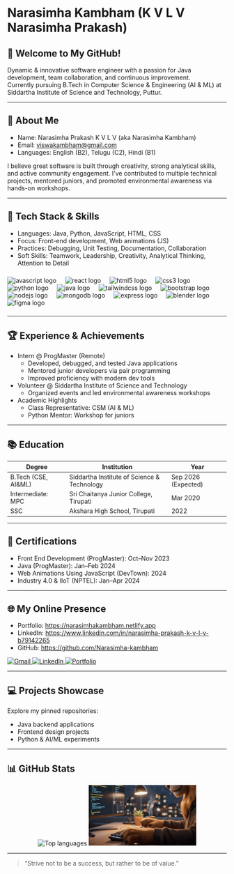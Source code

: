 # Narasimha Kambham (K V L V Narasimha Prakash)

## 👋 Welcome to My GitHub!
Dynamic & innovative software engineer with a passion for Java development, team collaboration, and continuous improvement.  
Currently pursuing B.Tech in Computer Science & Engineering (AI & ML) at Siddartha Institute of Science and Technology, Puttur.

---

## 🌟 About Me
- Name: Narasimha Prakash K V L V (aka Narasimha Kambham)
- Email: viswakambham@gmail.com
- Languages: English (B2), Telugu (C2), Hindi (B1)

I believe great software is built through creativity, strong analytical skills, and active community engagement. I’ve contributed to multiple technical projects, mentored juniors, and promoted environmental awareness via hands-on workshops.

---

## 🔧 Tech Stack & Skills
- Languages: Java, Python, JavaScript, HTML, CSS
- Focus: Front-end development, Web animations (JS)
- Practices: Debugging, Unit Testing, Documentation, Collaboration
- Soft Skills: Teamwork, Leadership, Creativity, Analytical Thinking, Attention to Detail


###

<div align="left">
  <img src="https://cdn.jsdelivr.net/gh/devicons/devicon/icons/javascript/javascript-original.svg" height="30" alt="javascript logo"  />
  <img width="12" />
  <img src="https://cdn.jsdelivr.net/gh/devicons/devicon/icons/react/react-original.svg" height="30" alt="react logo"  />
  <img width="12" />
  <img src="https://cdn.jsdelivr.net/gh/devicons/devicon/icons/html5/html5-original.svg" height="30" alt="html5 logo"  />
  <img width="12" />
  <img src="https://cdn.jsdelivr.net/gh/devicons/devicon/icons/css3/css3-original.svg" height="30" alt="css3 logo"  />
  <img width="12" />
  <img src="https://cdn.jsdelivr.net/gh/devicons/devicon/icons/python/python-original.svg" height="30" alt="python logo"  />
  <img width="12" />
  <img src="https://cdn.jsdelivr.net/gh/devicons/devicon/icons/java/java-original.svg" height="30" alt="java logo"  />
  <img width="12" />
  <img src="https://cdn.jsdelivr.net/gh/devicons/devicon/icons/tailwindcss/tailwindcss-original-wordmark.svg" height="30" alt="tailwindcss logo"  />
  <img width="12" />
  <img src="https://cdn.jsdelivr.net/gh/devicons/devicon/icons/bootstrap/bootstrap-original.svg" height="30" alt="bootstrap logo"  />
  <img width="12" />
  <img src="https://cdn.jsdelivr.net/gh/devicons/devicon/icons/nodejs/nodejs-original.svg" height="30" alt="nodejs logo"  />
  <img width="12" />
  <img src="https://cdn.jsdelivr.net/gh/devicons/devicon/icons/mongodb/mongodb-original.svg" height="30" alt="mongodb logo"  />
  <img width="12" />
  <img src="https://cdn.jsdelivr.net/gh/devicons/devicon/icons/express/express-original.svg" height="30" alt="express logo"  />
  <img width="12" />
  <img src="https://cdn.jsdelivr.net/gh/devicons/devicon/icons/blender/blender-original.svg" height="30" alt="blender logo"  />
  <img width="12" />
  <img src="https://cdn.jsdelivr.net/gh/devicons/devicon/icons/figma/figma-original.svg" height="30" alt="figma logo"  />
</div>

###

---

## 🏆 Experience & Achievements
- Intern @ ProgMaster (Remote)
  - Developed, debugged, and tested Java applications
  - Mentored junior developers via pair programming
  - Improved proficiency with modern dev tools
- Volunteer @ Siddartha Institute of Science and Technology
  - Organized events and led environmental awareness workshops
- Academic Highlights
  - Class Representative: CSM (AI & ML)
  - Python Mentor: Workshop for juniors

---

## 📚 Education
| Degree              | Institution                                 | Year                  |
|---------------------|---------------------------------------------|-----------------------|
| B.Tech (CSE, AI&ML) | Siddartha Institute of Science & Technology | Sep 2026 (Expected)   |
| Intermediate: MPC   | Sri Chaitanya Junior College, Tirupati      | Mar 2020              |
| SSC                 | Akshara High School, Tirupati               | 2022                  |

---

## 🥇 Certifications
- Front End Development (ProgMaster): Oct–Nov 2023
- Java (ProgMaster): Jan–Feb 2024
- Web Animations Using JavaScript (DevTown): 2024
- Industry 4.0 & IIoT (NPTEL): Jan–Apr 2024

---

## 🌐 My Online Presence
- Portfolio: https://narasimhakambham.netlify.app
- LinkedIn: https://www.linkedin.com/in/narasimha-prakash-k-v-l-v-b79142265
- GitHub: https://github.com/Narasimha-kambham

<div align="left">
  <a href="mailto:srichkra89@gmail.com">
    <img src="https://img.shields.io/static/v1?message=Gmail&logo=gmail&label=&color=D14836&logoColor=white&labelColor=&style=for-the-badge" height="35" alt="Gmail" />
  </a>
  <a href="https://www.linkedin.com/in/narasimha-prakash-k-v-l-v-b79142265">
    <img src="https://img.shields.io/static/v1?message=LinkedIn&logo=linkedin&label=&color=0077B5&logoColor=white&labelColor=&style=for-the-badge" height="35" alt="LinkedIn" />
  </a>
  <a href="https://narasimhakambham.netlify.app">
    <img src="https://img.shields.io/static/v1?message=Portfolio&logo=web&label=&color=1DB954&logoColor=white&labelColor=&style=for-the-badge" height="35" alt="Portfolio" />
  </a>
</div>

---

## 💻 Projects Showcase
Explore my pinned repositories:
- Java backend applications
- Frontend design projects
- Python & AI/ML experiments

---

## 📊 GitHub Stats

<p align="center" width="100%">
  <img width="49%" src="https://github-readme-stats.vercel.app/api/top-langs/?username=Narasimha-kambham&layout=compact&langs_count=6&theme=dracula&hide_border=false" alt="Top languages" />
  <img src="./assets/video.gif" width="49%" alt="Demo GIF" />
</p>

<!-- Optional streak card:
[![GitHub Streak](https://streak-stats.demolab.com/?user=Narasimha-kambham&theme=dracula)](https://git.io/streak-stats)
-->

---

> “Strive not to be a success, but rather to be of value.”

<!-- SEO: Narasimha Kambham, K V L V Narasimha Prakash, Java Developer, AI & ML, Siddartha Institute of Science and Technology, ProgMaster, Portfolio, LinkedIn, GitHub -->
